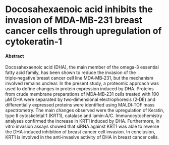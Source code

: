 # Docosahexaenoic acid inhibits the invasion of MDA‑MB‑231 breast cancer cells through upregulation of cytokeratin‑1

#### Abstract

Docosahexaenoic acid (DHA), the main member of the omega-3 essential fatty acid family, has been shown to reduce the invasion of the triple‑negative breast cancer cell line MDA‑MB‑231, but the mechanism involved remains unclear. In the present study, a proteomic approach was used to define changes in protein expression induced by DHA. Proteins from crude membrane preparations of MDA‑MB‑231 cells treated with 100 µM DHA were separated by two‑dimensional electrophoresis (2‑DE) and differentially expressed proteins were identified using MALDI‑TOF mass spectrometry. The main changes observed were the upregulation of Keratin, type Ⅱ cytoskeletal 1 (KRT1), catalase and lamin‑A/C. Immunocytochemistry analyses confirmed the increase in KRT1 induced by DHA. Furthermore, in vitro invasion assays showed that siRNA against KRT1 was able to reverse the DHA‑induced inhibition of breast cancer cell invasion. In conclusion, KRT1 is involved in the anti‑invasive activity of DHA in breast cancer cells.